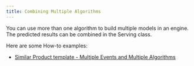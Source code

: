 ```yaml
---
title: Combining Multiple Algorithms
---
```


You can use more than one algorithm to build multiple models in an engine. The predicted results can be combined in the Serving class.

Here are some How-to examples:

* [Similar Product template - Multiple Events and Multiple Algorithms](/templates/similarproduct/multi-events-multi-algos/)



